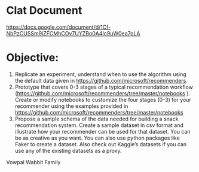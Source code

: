  # Clat Document
 https://docs.google.com/document/d/1Cf-NbPzCUSSm9iZFCMhCOv7UYZBo0A4Ic9uW0ea7pLA

# Objective:
1. Replicate an experiment, understand when to use the algorithm
   using the default data given in https://github.com/microsoft/recommenders.
2. Prototype that covers 0-3 stages of a typical
   recommendation workflow
   (https://github.com/microsoft/recommenders/tree/master/notebooks ). Create or
   modify notebooks to customize the four stages (0-3) for your recommender using
   the examples provided in
   https://github.com/microsoft/recommenders/tree/master/notebooks
3. Propose a sample schema of the data needed for building
   a snack recommendation system. Create a sample dataset in csv format and
   illustrate how your recommender can be used for that dataset. You can be as
   creative as you want. You can also use python packages like Faker to create a
   dataset. Also check out Kaggle’s datasets if you can use any of the existing datasets
   as a proxy.

Vowpal Wabbit Family
